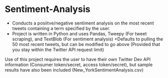 # Sentiment-Analysis
+ Conducts a posiitve/negative sentiment analysis on the most recent tweets containing a term specified by the user.
+ Project is written in Python and uses Pandas, Tweepy (For tweet scraping), and TextBlob (For sentiment analysis)
+Defaults to pulling the 50 most recent tweets, but can be modified to go above (Provided that you stay within the Twitter API request limit)

Use of this project requires the user to have their own Twitter Dev API information (Consumer token/secret, access token/secret), but sample results have also been included (New_YorkSentimentAnalysis.csv)
